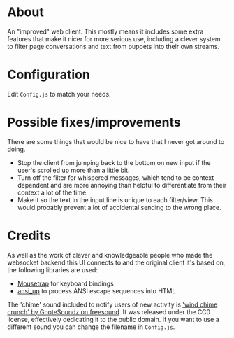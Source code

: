 
# About

An "improved" web client.  This mostly means it includes some extra features that make it nicer for more serious use, including a clever system to filter page conversations and text from puppets into their own streams.

# Configuration

Edit `Config.js` to match your needs.

# Possible fixes/improvements

There are some things that would be nice to have that I never got around to doing.

- Stop the client from jumping back to the bottom on new input if the user's scrolled up more than a little bit.
- Turn off the filter for whispered messages, which tend to be context dependent and are more annoying than helpful to differentiate from their context a lot of the time.
- Make it so the text in the input line is unique to each filter/view.  This would probably prevent a lot of accidental sending to the wrong place.

# Credits

As well as the work of clever and knowledgeable people who made the websocket backend this UI connects to and the original client it's based on, the following libraries are used:

* [Mousetrap](https://craig.is/killing/mice) for keyboard bindings
* [ansi\_up](https://github.com/drudru/ansi_up) to process ANSI escape sequences into HTML

The 'chime' sound included to notify users of new activity is ['wind chime crunch' by GnoteSoundz on freesound](https://freesound.org/people/GnoteSoundz/sounds/169854/).  It was released under the CC0 license, effectively dedicating it to the public domain.  If you want to use a different sound you can change the filename in `Config.js`.
